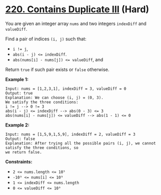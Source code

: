 # [220. Contains Duplicate III][link] (Hard)

[link]: https://leetcode.com/problems/contains-duplicate-iii/

You are given an integer array `nums` and two integers `indexDiff` and `valueDiff`.

Find a pair of indices `(i, j)` such that:

- `i != j`,
- `abs(i - j) <= indexDiff`.
- `abs(nums[i] - nums[j]) <= valueDiff`, and

Return `true` if such pair exists or  `false` otherwise.

**Example 1:**

```
Input: nums = [1,2,3,1], indexDiff = 3, valueDiff = 0
Output: true
Explanation: We can choose (i, j) = (0, 3).
We satisfy the three conditions:
i != j --> 0 != 3
abs(i - j) <= indexDiff --> abs(0 - 3) <= 3
abs(nums[i] - nums[j]) <= valueDiff --> abs(1 - 1) <= 0

```

**Example 2:**

```
Input: nums = [1,5,9,1,5,9], indexDiff = 2, valueDiff = 3
Output: false
Explanation: After trying all the possible pairs (i, j), we cannot satisfy the three conditions, so
we return false.

```

**Constraints:**

- `2 <= nums.length <= 10⁵`
- `-10⁹ <= nums[i] <= 10⁹`
- `1 <= indexDiff <= nums.length`
- `0 <= valueDiff <= 10⁹`
